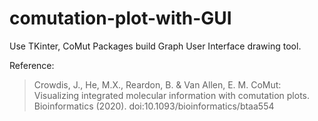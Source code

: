 # comutation-plot-with-GUI


Use TKinter, CoMut Packages build Graph User Interface drawing tool. 



Reference: 

> Crowdis, J., He, M.X., Reardon, B. & Van Allen, E. M. CoMut: Visualizing integrated molecular information with comutation plots. Bioinformatics (2020). doi:10.1093/bioinformatics/btaa554
